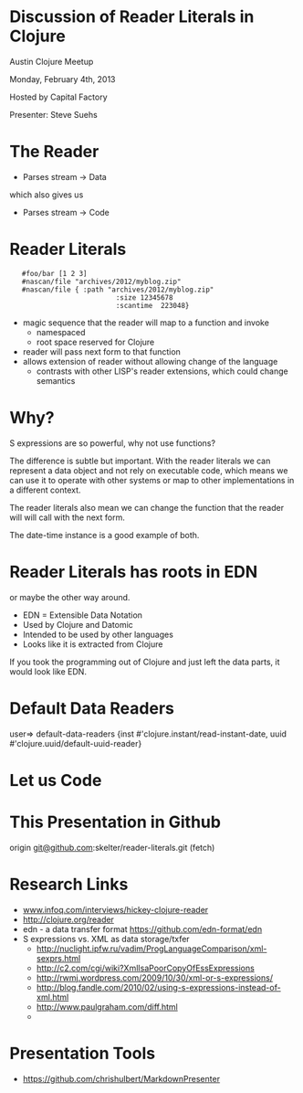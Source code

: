 Discussion of Reader Literals in Clojure
=========================

Austin Clojure Meetup

Monday, February 4th, 2013

Hosted by Capital Factory

Presenter: Steve Suehs  

The Reader
========
* Parses stream -> Data

which also gives us

* Parses stream -> Code

Reader Literals
==========

```
   #foo/bar [1 2 3]
   #nascan/file "archives/2012/myblog.zip"
   #nascan/file { :path "archives/2012/myblog.zip" 
                          :size 12345678
                          :scantime  223048}
```

* magic sequence that the reader will map to a function and invoke
  * namespaced
  * root space reserved for Clojure
* reader will pass next form to that function
* allows extension of reader without allowing change of the language
   * contrasts with other LISP's reader extensions, which could change semantics

Why?
====
S expressions are so powerful, why not use functions?

The difference is subtle but important.  With the reader literals we can
represent a data object and not rely on executable code, which means
we can use it to operate with other systems or map to other
implementations in a different context. 

The reader literals also mean we can change the function that the
reader will will call with the next form.

The date-time instance is a good example of both.

Reader Literals has roots in EDN
======================
or maybe the other way around.

* EDN = Extensible Data Notation
* Used by Clojure and Datomic
* Intended to be used by other languages
* Looks like it is extracted from Clojure

If you took the programming out of Clojure and just left the data
parts, it would look like EDN.

Default Data Readers
===============
   user=> default-data-readers
   {inst #'clojure.instant/read-instant-date, uuid #'clojure.uuid/default-uuid-reader}

Let us Code
=========

This Presentation in Github
===================
   origin	git@github.com:skelter/reader-literals.git (fetch)


Research Links
==========

* www.infoq.com/interviews/hickey-clojure-reader
* http://clojure.org/reader
* edn - a data transfer format https://github.com/edn-format/edn
* S expressions vs. XML as data storage/txfer
   * http://nuclight.ipfw.ru/vadim/ProgLanguageComparison/xml-sexprs.html
   * http://c2.com/cgi/wiki?XmlIsaPoorCopyOfEssExpressions
   * http://rwmj.wordpress.com/2009/10/30/xml-or-s-expressions/
   * http://blog.fandle.com/2010/02/using-s-expressions-instead-of-xml.html
   * http://www.paulgraham.com/diff.html
   * 



Presentation Tools
=============
* https://github.com/chrishulbert/MarkdownPresenter


